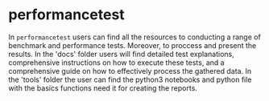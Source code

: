 # performancetest


In `performancetest` users can find all the resources to conducting a range of benchmark and performance tests. Moreover, to proccess and present the results. In the 'docs' folder users will find detailed test explanations, comprehensive instructions on how to execute these tests, and a comprehensive guide on how to effectively process the gathered data. In the 'tools' folder the user can find the python3 notebooks and python file with the basics functions need it for creating the reports.   
